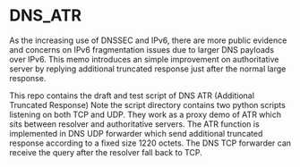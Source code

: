 # DNS_ATR
As the increasing use of DNSSEC and IPv6, there are more public evidence and concerns on IPv6 fragmentation issues due to larger DNS payloads over IPv6. This memo introduces an simple improvement on authoritative server by replying additional truncated response just after the normal large response.

This repo contains the draft and test script of DNS ATR (Additional Truncated Response) Note the script directory contains two python scripts listening on both TCP and UDP. They work as a proxy demo of ATR which sits between resolver and authoritative servers. The ATR function is implemented in DNS UDP forwarder which send additional truncated response according to a fixed size 1220 octets. The DNS TCP forwarder can receive the query after the resolver fall back to TCP.
